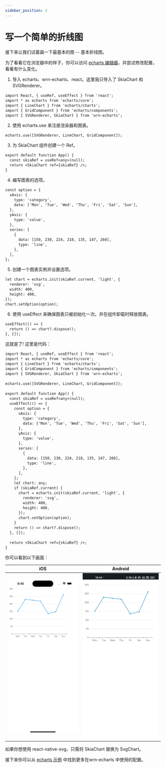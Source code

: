 ```yaml
---
sidebar_position: 3
---
```


# 写一个简单的折线图

接下来让我们试着画一下最基本的图 -- 基本折线图。

为了看看它在浏览器中的样子，你可以访问 [echarts 编辑器](https://echarts.apache.org/examples/en/editor.html?c=line-simple)，并尝试修改配置，看看有什么变化。

1. 导入 echarts、wrn-echarts、react。这里我只导入了 SkiaChart 和 SVGRenderer。

```tsx
import React, { useRef, useEffect } from 'react';
import * as echarts from 'echarts/core';
import { LineChart } from 'echarts/charts';
import { GridComponent } from 'echarts/components';
import { SVGRenderer, SkiaChart } from 'wrn-echarts';
```

2. 使用 echarts.use 来注册渲染器和图表。

```tsx
echarts.use([SVGRenderer, LineChart, GridComponent]);
```

3. 为 SkiaChart 组件创建一个 Ref。

```tsx
export default function App() {
  const skiaRef = useRef<any>(null);
  return <SkiaChart ref={skiaRef} />;
}
```

4. 编写图表的选项。

```tsx
const option = {
  xAxis: {
    type: 'category',
    data: ['Mon', 'Tue', 'Wed', 'Thu', 'Fri', 'Sat', 'Sun'],
  },
  yAxis: {
    type: 'value',
  },
  series: [
    {
      data: [150, 230, 224, 218, 135, 147, 260],
      type: 'line',
    },
  ],
};
```

5. 创建一个图表实例并设置选项。

```tsx
let chart = echarts.init(skiaRef.current, 'light', {
  renderer: 'svg',
  width: 400,
  height: 400,
});
chart.setOption(option);
```

6. 使用 useEffect 来确保图表只被初始化一次。并在组件卸载时释放图表。

```tsx
useEffect(() => {
  return () => chart?.dispose();
}, []);
```

这就是了! 这里是代码：
```tsx
import React, { useRef, useEffect } from 'react';
import * as echarts from 'echarts/core';
import { LineChart } from 'echarts/charts';
import { GridComponent } from 'echarts/components';
import { SVGRenderer, SkiaChart } from 'wrn-echarts';

echarts.use([SVGRenderer, LineChart, GridComponent]);

export default function App() {
  const skiaRef = useRef<any>(null);
  useEffect(() => {
    const option = {
      xAxis: {
        type: 'category',
        data: ['Mon', 'Tue', 'Wed', 'Thu', 'Fri', 'Sat', 'Sun'],
      },
      yAxis: {
        type: 'value',
      },
      series: [
        {
          data: [150, 230, 224, 218, 135, 147, 260],
          type: 'line',
        },
      ],
    };
    let chart: any;
    if (skiaRef.current) {
      chart = echarts.init(skiaRef.current, 'light', {
        renderer: 'svg',
        width: 400,
        height: 400,
      });
      chart.setOption(option);
    }
    return () => chart?.dispose();
  }, []);

  return <SkiaChart ref={skiaRef} />;
}
```
你可以看到以下画面：

| iOS | Android |
| --- | --- |
| ![ios](./ios-line.png) | ![android](./android-line.jpg) |

如果你想使用 react-native-svg，只需将 SkiaChart 替换为 SvgChart。

接下来你可以从 [echarts 示例](https://echarts.apache.org/examples/en/index.html) 中找到更多在wrn-echarts 中使用的配置。